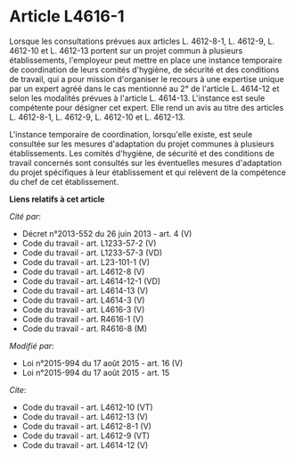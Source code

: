 # Article L4616-1

Lorsque les consultations prévues aux articles L. 4612-8-1, L. 4612-9, L. 4612-10 et L. 4612-13 portent sur un projet commun
à plusieurs établissements, l'employeur peut mettre en place une instance temporaire de coordination de leurs comités
d'hygiène, de sécurité et des conditions de travail, qui a pour mission d'organiser le recours à une expertise unique par un
expert agréé dans le cas mentionné au 2° de l'article L. 4614-12 et selon les modalités prévues à l'article L. 4614-13.
L'instance est seule compétente pour désigner cet expert. Elle rend un avis au titre des articles L. 4612-8-1, L. 4612-9, L.
4612-10 et L. 4612-13. 

L'instance temporaire de coordination, lorsqu'elle existe, est seule consultée sur les mesures d'adaptation du projet
communes à plusieurs établissements. Les comités d'hygiène, de sécurité et des conditions de travail concernés sont consultés
sur les éventuelles mesures d'adaptation du projet spécifiques à leur établissement et qui relèvent de la compétence du chef
de cet établissement.

**Liens relatifs à cet article**

_Cité par_:

  - Décret n°2013-552 du 26 juin 2013 - art. 4 (V)
  - Code du travail - art. L1233-57-2 (V)
  - Code du travail - art. L1233-57-3 (VD)
  - Code du travail - art. L23-101-1 (V)
  - Code du travail - art. L4612-8 (V)
  - Code du travail - art. L4614-12-1 (VD)
  - Code du travail - art. L4614-13 (V)
  - Code du travail - art. L4614-3 (V)
  - Code du travail - art. L4616-3 (V)
  - Code du travail - art. R4616-1 (V)
  - Code du travail - art. R4616-8 (M)

_Modifié par_:

  - Loi n°2015-994 du 17 août 2015 - art. 16 (V)
  - Loi n°2015-994 du 17 août 2015 - art. 15

_Cite_:

  - Code du travail - art. L4612-10 (VT)
  - Code du travail - art. L4612-13 (V)
  - Code du travail - art. L4612-8-1 (V)
  - Code du travail - art. L4612-9 (VT)
  - Code du travail - art. L4614-12 (V)
